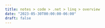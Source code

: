 ```yaml
---
title: notes > code > .net > linq > overview
date: "2023-05-30T00:00:00-06:00"
draft: false
---
```

